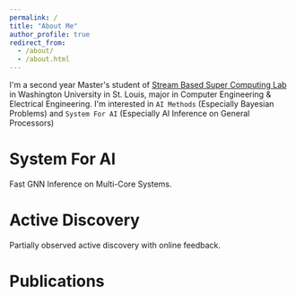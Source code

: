 ```yaml
---
permalink: /
title: "About Me"
author_profile: true
redirect_from: 
  - /about/
  - /about.html
---
```


I'm a second year Master's student of [Stream Based Super Computing Lab](https://sbs.wustl.edu) in Washington University in St. Louis, major in Computer Engineering & Electrical Engineering. I'm interested in `AI Methods` (Especially Bayesian Problems) and `System For AI` (Especially AI Inference on General Processors)


System For AI
======
Fast GNN Inference on Multi-Core Systems.



Active Discovery
======
Partially observed active discovery with online feedback.



Publications
======
